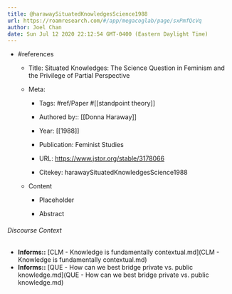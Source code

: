 ```yaml
---
title: @harawaySituatedKnowledgesScience1988
url: https://roamresearch.com/#/app/megacoglab/page/sxPmfQcVq
author: Joel Chan
date: Sun Jul 12 2020 22:12:54 GMT-0400 (Eastern Daylight Time)
---
```


- #references

    - Title: Situated Knowledges: The Science Question in Feminism and the Privilege of Partial Perspective

    - Meta:

        - Tags: #ref/Paper #[[standpoint theory]]

        - Authored by::  [[Donna Haraway]]

        - Year: [[1988]]

        - Publication: Feminist Studies

        - URL: https://www.jstor.org/stable/3178066

        - Citekey: harawaySituatedKnowledgesScience1988

    - Content

        - Placeholder

        - Abstract

###### Discourse Context

- **Informs::** [CLM - Knowledge is fundamentally contextual.md](CLM - Knowledge is fundamentally contextual.md)
- **Informs::** [QUE - How can we best bridge private vs. public knowledge.md](QUE - How can we best bridge private vs. public knowledge.md)

